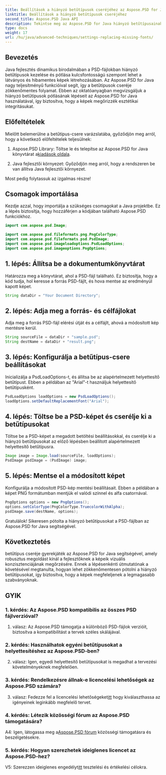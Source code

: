 ```yaml
---
title: Beállítások a hiányzó betűtípusok cseréjéhez az Aspose.PSD for Java fájlban
linktitle: Beállítások a hiányzó betűtípusok cseréjéhez
second_title: Aspose.PSD Java API
description: Tekintse meg az Aspose.PSD for Java hiányzó betűtípusainak pótlására vonatkozó átfogó útmutatót. Emelje fel arculatát a zökkenőmentes betűtípuskezeléssel.
type: docs
weight: 17
url: /hu/java/advanced-techniques/settings-replacing-missing-fonts/
---
```

## Bevezetés

Java fejlesztés dinamikus birodalmában a PSD-fájlokban hiányzó betűtípusok kezelése és pótlása kulcsfontosságú szempont lehet a látványos és hibamentes képek létrehozásában. Az Aspose.PSD for Java nagy teljesítményű funkcióival segít, így a betűtípusok cseréje zökkenőmentes folyamat. Ebben az oktatóanyagban megvizsgáljuk a hiányzó betűtípusok pótlásának lépéseit az Aspose.PSD for Java használatával, így biztosítva, hogy a képek megőrizzék esztétikai integritásukat.

## Előfeltételek

Mielőtt belemerülne a betűtípus-csere varázslatába, győződjön meg arról, hogy a következő előfeltételek teljesülnek:

1.  Aspose.PSD Library: Töltse le és telepítse az Aspose.PSD for Java könyvtárat a[kiadások oldala](https://releases.aspose.com/psd/java/).

2. Java fejlesztői környezet: Győződjön meg arról, hogy a rendszeren be van állítva Java fejlesztői környezet.

Most pedig folytassuk az izgalmas részre!

## Csomagok importálása

Kezdje azzal, hogy importálja a szükséges csomagokat a Java projektbe. Ez a lépés biztosítja, hogy hozzáférjen a kódjában található Aspose.PSD funkciókhoz.

```java
import com.aspose.psd.Image;

import com.aspose.psd.fileformats.png.PngColorType;
import com.aspose.psd.fileformats.psd.PsdImage;
import com.aspose.psd.imageloadoptions.PsdLoadOptions;
import com.aspose.psd.imageoptions.PngOptions;
```

## 1. lépés: Állítsa be a dokumentumkönyvtárat

Határozza meg a könyvtárat, ahol a PSD-fájl található. Ez biztosítja, hogy a kód tudja, hol keresse a forrás PSD-fájlt, és hova mentse az eredményül kapott képet.

```java
String dataDir = "Your Document Directory";
```

## 2. lépés: Adja meg a forrás- és célfájlokat

Adja meg a forrás PSD-fájl elérési útját és a célfájlt, ahová a módosított kép mentésre kerül.

```java
String sourceFile = dataDir + "sample.psd";
String destName = dataDir + "result.png";
```

## 3. lépés: Konfigurálja a betűtípus-csere beállításokat

Inicializálja a PsdLoadOptions-t, és állítsa be az alapértelmezett helyettesítő betűtípust. Ebben a példában az "Arial"-t használjuk helyettesítő betűtípusként.

```java
PsdLoadOptions loadOptions = new PsdLoadOptions();
loadOptions.setDefaultReplacementFont("Arial");
```

## 4. lépés: Töltse be a PSD-képet és cserélje ki a betűtípusokat

Töltse be a PSD-képet a megadott betöltési beállításokkal, és cserélje ki a hiányzó betűtípusokat az előző lépésben beállított alapértelmezett helyettesítő betűtípusra.

```java
Image image = Image.load(sourceFile, loadOptions);
PsdImage psdImage = (PsdImage) image;
```

## 5. lépés: Mentse el a módosított képet

Konfigurálja a módosított PSD-kép mentési beállításait. Ebben a példában a képet PNG formátumban mentjük el valódi színnel és alfa csatornával.

```java
PngOptions options = new PngOptions();
options.setColorType(PngColorType.TruecolorWithAlpha);
psdImage.save(destName, options);
```

Gratulálok! Sikeresen pótolta a hiányzó betűtípusokat a PSD-fájlban az Aspose.PSD for Java segítségével.

## Következtetés

betűtípus cseréje gyerekjáték az Aspose.PSD for Java segítségével, amely robusztus megoldást kínál a fejlesztőknek a képeik vizuális konzisztenciájának megőrzésére. Ennek a lépésenkénti útmutatónak a követésével megtanulta, hogyan lehet zökkenőmentesen pótolni a hiányzó betűtípusokat, így biztosítva, hogy a képek megfeleljenek a legmagasabb szabványoknak.

## GYIK

### 1. kérdés: Az Aspose.PSD kompatibilis az összes PSD fájlverzióval?

1. válasz: Az Aspose.PSD támogatja a különböző PSD-fájlok verzióit, biztosítva a kompatibilitást a tervek széles skálájával.

### 2. kérdés: Használhatok egyéni betűtípusokat a helyettesítéshez az Aspose.PSD-ben?

2. válasz: Igen, egyedi helyettesítő betűtípusokat is megadhat a tervezési követelményeknek megfelelően.

### 3. kérdés: Rendelkezésre állnak-e licencelési lehetőségek az Aspose.PSD számára?

 3. válasz: Fedezze fel a licencelési lehetőségeket[itt](https://purchase.aspose.com/buy) hogy kiválaszthassa az igényeinek leginkább megfelelő tervet.

### 4. kérdés: Létezik közösségi fórum az Aspose.PSD támogatására?

 A4: Igen, látogassa meg a[Aspose.PSD fórum](https://forum.aspose.com/c/psd/34) közösségi támogatásra és beszélgetésekre.

### 5. kérdés: Hogyan szerezhetek ideiglenes licencet az Aspose.PSD-hez?

 V5: Szerezzen ideiglenes engedélyt[itt](https://purchase.aspose.com/temporary-license/) tesztelési és értékelési célokra.